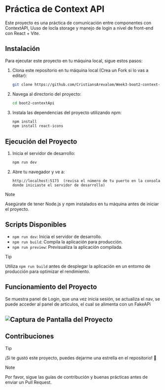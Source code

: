 # Práctica de Context API

Este proyecto es una práctica de comunicación entre componentes con ContextAPI, Uuso de locla storage y manejo de login a nivel de front-end con React + Vite.

## Instalación

Para ejecutar este proyecto en tu máquina local, sigue estos pasos:

1. Clona este repositorio en tu máquina local (Crea un Fork si lo vas a editar):

    ```bash
    git clone https://github.com/CristiansArevalom/Week3-boot2-context-api.git
    ```

2. Navega al directorio del proyecto:

    ```bash
    cd boot2-contextApi
    ```

3. Instala las dependencias del proyecto utilizando npm:

    ```bash
    npm install
    npm install react-icons
    ```

## Ejecución del Proyecto

1. Inicia el servidor de desarrollo:

    ```bash
    npm run dev
    ```

2. Abre tu navegador y ve a:

    ```
    http://localhost:5173  (revisa el número de tu puerto en la consola donde iniciaste el servidor de desarrollo)
    ```

> [!NOTE]
> Asegúrate de tener Node.js y npm instalados en tu máquina antes de iniciar el proyecto.

## Scripts Disponibles

- `npm run dev`: Inicia el servidor de desarrollo.
- `npm run build`: Compila la aplicación para producción.
- `npm run preview`: Previsualiza la aplicación compilada.

> [!TIP]
> Utiliza `npm run build` antes de desplegar la aplicación en un entorno de producción para optimizar el rendimiento.

## Funcionamiento del Proyecto

Se muestra panel de Login, que una vez inicia sesión, se actualiza el nav, se puede acceder al panel de articulos, el cual se alimenta con un FakeAPi 

![Captura de Pantalla del Proyecto](apiEvidencia.gif)
---

## Contribuciones

> [!TIP]
> ¡Si te gustó este proyecto, puedes dejarme una estrella en el repositorio! 🌟

> [!NOTE]
> Por favor, sigue las guías de contribución y buenas prácticas antes de enviar un Pull Request.

